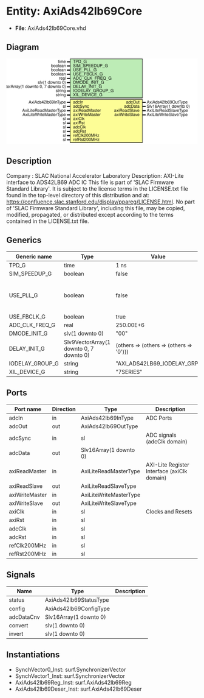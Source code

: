 # Entity: AxiAds42lb69Core

- **File**: AxiAds42lb69Core.vhd
## Diagram

![Diagram](AxiAds42lb69Core.svg "Diagram")
## Description

Company    : SLAC National Accelerator Laboratory
Description: AXI-Lite interface to ADS42LB69 ADC IC
This file is part of 'SLAC Firmware Standard Library'.
It is subject to the license terms in the LICENSE.txt file found in the
top-level directory of this distribution and at:
   https://confluence.slac.stanford.edu/display/ppareg/LICENSE.html.
No part of 'SLAC Firmware Standard Library', including this file,
may be copied, modified, propagated, or distributed except according to
the terms contained in the LICENSE.txt file.
## Generics

| Generic name    | Type                                    | Value                                   | Description                              |
| --------------- | --------------------------------------- | --------------------------------------- | ---------------------------------------- |
| TPD_G           | time                                    | 1 ns                                    |                                          |
| SIM_SPEEDUP_G   | boolean                                 | false                                   |                                          |
| USE_PLL_G       | boolean                                 | false                                   | true = phase compensate the ADC data bus |
| USE_FBCLK_G     | boolean                                 | true                                    |                                          |
| ADC_CLK_FREQ_G  | real                                    | 250.00E+6                               | units of Hz                              |
| DMODE_INIT_G    | slv(1 downto 0)                         | "00"                                    |                                          |
| DELAY_INIT_G    | Slv9VectorArray(1 downto 0, 7 downto 0) | (others => (others => (others => '0'))) |                                          |
| IODELAY_GROUP_G | string                                  | "AXI_ADS42LB69_IODELAY_GRP"             |                                          |
| XIL_DEVICE_G    | string                                  | "7SERIES"                               |                                          |
## Ports

| Port name      | Direction | Type                   | Description                                 |
| -------------- | --------- | ---------------------- | ------------------------------------------- |
| adcIn          | in        | AxiAds42lb69InType     | ADC Ports                                   |
| adcOut         | out       | AxiAds42lb69OutType    |                                             |
| adcSync        | in        | sl                     | ADC signals (adcClk domain)                 |
| adcData        | out       | Slv16Array(1 downto 0) |                                             |
| axiReadMaster  | in        | AxiLiteReadMasterType  | AXI-Lite Register Interface (axiClk domain) |
| axiReadSlave   | out       | AxiLiteReadSlaveType   |                                             |
| axiWriteMaster | in        | AxiLiteWriteMasterType |                                             |
| axiWriteSlave  | out       | AxiLiteWriteSlaveType  |                                             |
| axiClk         | in        | sl                     | Clocks and Resets                           |
| axiRst         | in        | sl                     |                                             |
| adcClk         | in        | sl                     |                                             |
| adcRst         | in        | sl                     |                                             |
| refClk200MHz   | in        | sl                     |                                             |
| refRst200MHz   | in        | sl                     |                                             |
## Signals

| Name       | Type                   | Description |
| ---------- | ---------------------- | ----------- |
| status     | AxiAds42lb69StatusType |             |
| config     | AxiAds42lb69ConfigType |             |
| adcDataCnv | Slv16Array(1 downto 0) |             |
| convert    | slv(1 downto 0)        |             |
| invert     | slv(1 downto 0)        |             |
## Instantiations

- SynchVector0_Inst: surf.SynchronizerVector
- SynchVector1_Inst: surf.SynchronizerVector
- AxiAds42lb69Reg_Inst: surf.AxiAds42lb69Reg
- AxiAds42lb69Deser_Inst: surf.AxiAds42lb69Deser
